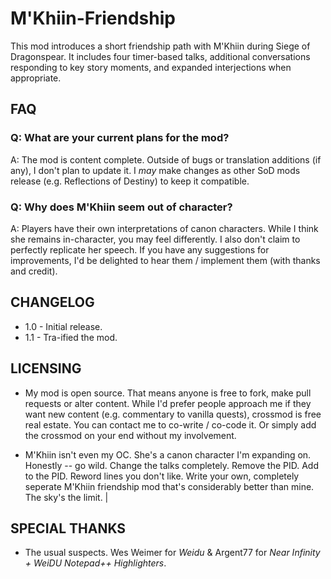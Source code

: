 # M'Khiin-Friendship
This mod introduces a short friendship path with M'Khiin during Siege of Dragonspear. It includes four timer-based talks, additional conversations responding to key story moments, and expanded interjections when appropriate.

## FAQ

### Q: What are your current plans for the mod? 

A: The mod is content complete. Outside of bugs or translation additions (if any), I don't plan to update it. I *may* make changes as other SoD mods release (e.g. Reflections of Destiny) to keep it compatible. 

### Q: Why does M'Khiin seem out of character?

A: Players have their own interpretations of canon characters. While I think she remains in-character, you may feel differently. I also don't claim to perfectly replicate her speech. If you have any suggestions for improvements, I'd be delighted to hear them / implement them (with thanks and credit). 

## CHANGELOG

* 1.0 - Initial release.
* 1.1 - Tra-ified the mod. 

## LICENSING
* My mod is open source. That means anyone is free to fork, make pull requests or alter content. While I'd prefer people approach me if they want new content (e.g. commentary to vanilla quests), crossmod is free real estate. You can contact me to co-write / co-code it. Or simply add the crossmod on your end without my involvement.

* M'Khiin isn't even my OC. She's a canon character I'm expanding on. Honestly -- go wild. Change the talks completely. Remove the PID. Add to the PID. Reword lines you don't like. Write your own, completely seperate M'Khiin friendship mod that's considerably better than mine. The sky's the limit. |

## SPECIAL THANKS

* The usual suspects. Wes Weimer for *Weidu* & Argent77 for *Near Infinity + WeiDU Notepad++ Highlighters*.
